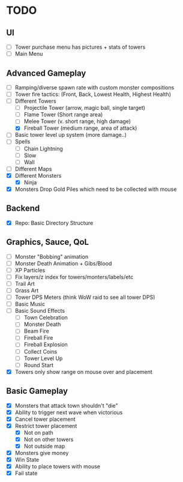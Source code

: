 # TODO

## UI
- [ ] Tower purchase menu has pictures + stats of towers
- [ ] Main Menu

## Advanced Gameplay
- [ ] Ramping/diverse spawn rate with custom monster compositions
- [ ] Tower fire tactics: (Front, Back, Lowest Health, Highest Health)
- [ ] Different Towers
  - [ ] Projectile Tower (arrow, magic ball, single target)
  - [ ] Flame Tower (Short range area)
  - [ ] Melee Tower (v. short range, high damage)
  - [x] Fireball Tower (medium range, area of attack)
- [ ] Basic tower level up system (more damage..)
- [ ] Spells
  - [ ] Chain Lightning
  - [ ] Slow
  - [ ] Wall
- [ ] Different Maps
- [x] Different Monsters
    - [x] Ninja
- [x] Monsters Drop Gold Piles which need to be collected with mouse

## Backend
- [x] Repo: Basic Directory Structure

## Graphics, Sauce, QoL
- [ ] Monster "Bobbing" animation
- [ ] Monster Death Animation + Gibs/Blood
- [ ] XP Particles
- [ ] Fix layers/z index for towers/monters/labels/etc
- [ ] Trail Art
- [ ] Grass Art
- [ ] Tower DPS Meters (think WoW raid to see all tower DPS)
- [ ] Basic Music
- [ ] Basic Sound Effects
    - [ ] Town Celebration
    - [ ] Monster Death
    - [ ] Beam Fire
    - [ ] Fireball Fire
    - [ ] Fireball Explosion
    - [ ] Collect Coins
    - [ ] Tower Level Up
    - [ ] Round Start
- [x] Towers only show range on mouse over and placement

## Basic Gameplay
- [x] Monsters that attack town shouldn't "die"
- [x] Ability to trigger next wave when victorious
- [x] Cancel tower placement
- [x] Restrict tower placement
  - [x] Not on path
  - [x] Not on other towers
  - [x] Not outside map
- [x] Monsters give money
- [x] Win State
- [x] Ability to place towers with mouse
- [x] Fail state
